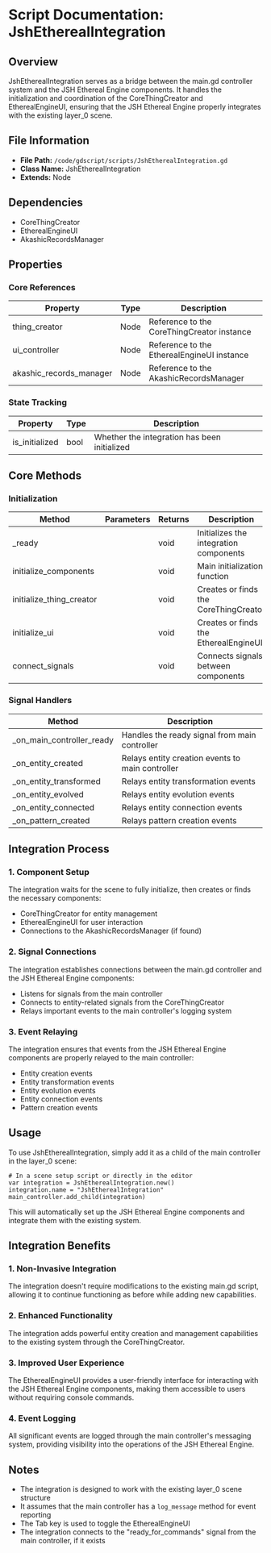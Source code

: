 # Script Documentation: JshEtherealIntegration

## Overview
JshEtherealIntegration serves as a bridge between the main.gd controller system and the JSH Ethereal Engine components. It handles the initialization and coordination of the CoreThingCreator and EtherealEngineUI, ensuring that the JSH Ethereal Engine properly integrates with the existing layer_0 scene.

## File Information
- **File Path:** `/code/gdscript/scripts/JshEtherealIntegration.gd`
- **Class Name:** JshEtherealIntegration
- **Extends:** Node

## Dependencies
- CoreThingCreator
- EtherealEngineUI
- AkashicRecordsManager

## Properties

### Core References
| Property | Type | Description |
|----------|------|-------------|
| thing_creator | Node | Reference to the CoreThingCreator instance |
| ui_controller | Node | Reference to the EtherealEngineUI instance |
| akashic_records_manager | Node | Reference to the AkashicRecordsManager |

### State Tracking
| Property | Type | Description |
|----------|------|-------------|
| is_initialized | bool | Whether the integration has been initialized |

## Core Methods

### Initialization
| Method | Parameters | Returns | Description |
|--------|------------|---------|-------------|
| _ready | | void | Initializes the integration components |
| initialize_components | | void | Main initialization function |
| initialize_thing_creator | | void | Creates or finds the CoreThingCreator |
| initialize_ui | | void | Creates or finds the EtherealEngineUI |
| connect_signals | | void | Connects signals between components |

### Signal Handlers
| Method | Description |
|--------|-------------|
| _on_main_controller_ready | Handles the ready signal from main controller |
| _on_entity_created | Relays entity creation events to main controller |
| _on_entity_transformed | Relays entity transformation events |
| _on_entity_evolved | Relays entity evolution events |
| _on_entity_connected | Relays entity connection events |
| _on_pattern_created | Relays pattern creation events |

## Integration Process

### 1. Component Setup
The integration waits for the scene to fully initialize, then creates or finds the necessary components:
- CoreThingCreator for entity management
- EtherealEngineUI for user interaction
- Connections to the AkashicRecordsManager (if found)

### 2. Signal Connections
The integration establishes connections between the main.gd controller and the JSH Ethereal Engine components:
- Listens for signals from the main controller
- Connects to entity-related signals from the CoreThingCreator
- Relays important events to the main controller's logging system

### 3. Event Relaying
The integration ensures that events from the JSH Ethereal Engine components are properly relayed to the main controller:
- Entity creation events
- Entity transformation events
- Entity evolution events
- Entity connection events
- Pattern creation events

## Usage

To use JshEtherealIntegration, simply add it as a child of the main controller in the layer_0 scene:

```gdscript
# In a scene setup script or directly in the editor
var integration = JshEtherealIntegration.new()
integration.name = "JshEtherealIntegration"
main_controller.add_child(integration)
```

This will automatically set up the JSH Ethereal Engine components and integrate them with the existing system.

## Integration Benefits

### 1. Non-Invasive Integration
The integration doesn't require modifications to the existing main.gd script, allowing it to continue functioning as before while adding new capabilities.

### 2. Enhanced Functionality
The integration adds powerful entity creation and management capabilities to the existing system through the CoreThingCreator.

### 3. Improved User Experience
The EtherealEngineUI provides a user-friendly interface for interacting with the JSH Ethereal Engine components, making them accessible to users without requiring console commands.

### 4. Event Logging
All significant events are logged through the main controller's messaging system, providing visibility into the operations of the JSH Ethereal Engine.

## Notes
- The integration is designed to work with the existing layer_0 scene structure
- It assumes that the main controller has a `log_message` method for event reporting
- The Tab key is used to toggle the EtherealEngineUI
- The integration connects to the "ready_for_commands" signal from the main controller, if it exists